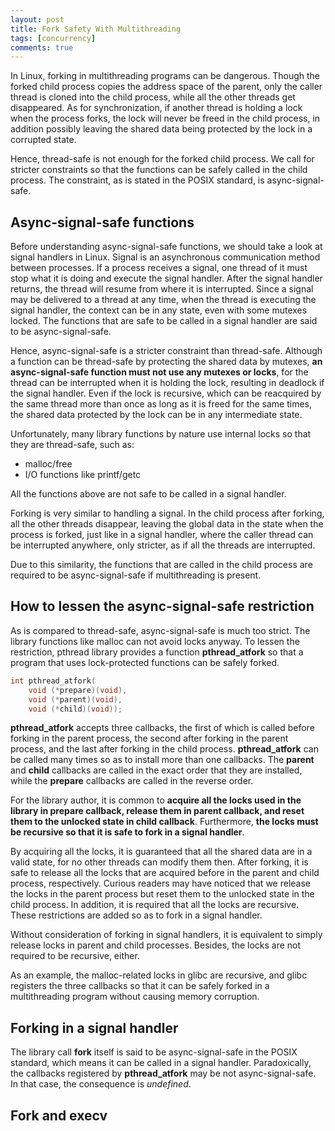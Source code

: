 ```yaml
---
layout: post
title: Fork Safety With Multithreading
tags: [concurrency]
comments: true
---
```


In Linux, forking in multithreading programs can be dangerous. Though the forked
child process copies the address space of the parent, only the caller thread is
cloned into the child process, while all the other threads get disappeared. As
for synchronization, if another thread is holding a lock when the process forks,
the lock will never be freed in the child process, in addition possibly leaving
the shared data being protected by the lock in a corrupted state.

Hence, thread-safe is not enough for the forked child process. We call for
stricter constraints so that the functions can be safely called in the child
process. The constraint, as is stated in the POSIX standard, is
async-signal-safe.

<!--more-->

## Async-signal-safe functions ##

Before understanding async-signal-safe functions, we should take a look at
signal handlers in Linux. Signal is an asynchronous communication method between
processes. If a process receives a signal, one thread of it must stop what it is
doing and execute the signal handler. After the signal handler returns, the
thread will resume from where it is interrupted. Since a signal may be delivered
to a thread at any time, when the thread is executing the signal handler, the
context can be in any state, even with some mutexes locked. The functions that
are safe to be called in a signal handler are said to be async-signal-safe.

Hence, async-signal-safe is a stricter constraint than thread-safe. Although a
function can be thread-safe by protecting the shared data by mutexes, **an
async-signal-safe function must not use any mutexes or locks**, for the thread
can be interrupted when it is holding the lock, resulting in deadlock if the
signal handler. Even if the lock is recursive, which can be reacquired by the
same thread more than once as long as it is freed for the same times, the shared
data protected by the lock can be in any intermediate state.

Unfortunately, many library functions by nature use internal locks so that they
are thread-safe, such as:

+ malloc/free
+ I/O functions like printf/getc

All the functions above are not safe to be called in a signal handler.

Forking is very similar to handling a signal. In the child process after
forking, all the other threads disappear, leaving the global data in the state
when the process is forked, just like in a signal handler, where the caller
thread can be interrupted anywhere, only stricter, as if all the threads are
interrupted.

Due to this similarity, the functions that are called in the child process are
required to be async-signal-safe if multithreading is present.

## How to lessen the async-signal-safe restriction ##

As is compared to thread-safe, async-signal-safe is much too strict. The library
functions like malloc can not avoid locks anyway. To lessen the restriction,
pthread library provides a function **pthread_atfork** so that a program that
uses lock-protected functions can be safely forked.

```c
int pthread_atfork(
    void (*prepare)(void), 
    void (*parent)(void),
    void (*child)(void));
```

**pthread_atfork** accepts three callbacks, the first of which is called before
forking in the parent process, the second after forking in the parent process,
and the last after forking in the child process. **pthread_atfork** can be
called many times so as to install more than one callbacks. The **parent** and
**child** callbacks are called in the exact order that they are installed, while
the **prepare** callbacks are called in the reverse order.

For the library author, it is common to **acquire all the locks used in the
library in prepare callback, release them in parent callback, and reset them to
the unlocked state in child callback**. Furthermore, **the locks must be
recursive so that it is safe to fork in a signal handler**.

By acquiring all the locks, it is guaranteed that all the shared data are in a
valid state, for no other threads can modify them then. After forking, it is
safe to release all the locks that are acquired before in the parent and child
process, respectively. Curious readers may have noticed that we release the
locks in the parent process but reset them to the unlocked state in the child
process. In addition, it is required that all the locks are recursive. These
restrictions are added so as to fork in a signal handler.

Without consideration of forking in signal handlers, it is equivalent to simply
release locks in parent and child processes. Besides, the locks are not required
to be recursive, either.

As an example, the malloc-related locks in glibc are recursive, and glibc
registers the three callbacks so that it can be safely forked in a
multithreading program without causing memory corruption.

## Forking in a signal handler ##

The library call **fork** itself is said to be async-signal-safe in the POSIX
standard, which means it can be called in a signal handler. Paradoxically, the
callbacks registered by **pthread_atfork** may be not async-signal-safe. In that
case, the consequence is *undefined*.

## Fork and execv ##
